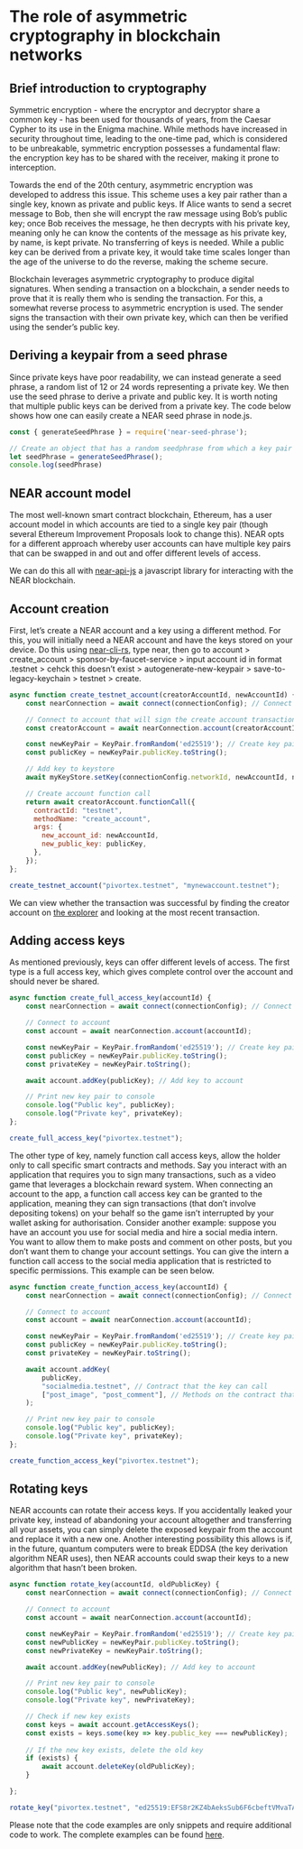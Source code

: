 # The role of asymmetric cryptography in blockchain networks

##  Brief introduction to cryptography 

Symmetric encryption - where the encryptor and decryptor share a common key - has been used for thousands of years, from the Caesar Cypher to its use in the Enigma machine. While methods have increased in security throughout time, leading to the one-time pad, which is considered to be unbreakable, symmetric encryption possesses a fundamental flaw: the encryption key has to be shared with the receiver, making it prone to interception.

Towards the end of the 20th century, asymmetric encryption was developed to address this issue. This scheme uses a key pair rather than a single key, known as private and public keys. If Alice wants to send a secret message to Bob, then she will encrypt the raw message using Bob’s public key; once Bob receives the message, he then decrypts with his private key, meaning only he can know the contents of the message as his private key, by name, is kept private. No transferring of keys is needed. While a public key can be derived from a private key, it would take time scales longer than the age of the universe to do the reverse, making the scheme secure.

Blockchain leverages asymmetric cryptography to produce digital signatures. When sending a transaction on a blockchain, a sender needs to prove that it is really them who is sending the transaction. For this, a somewhat reverse process to asymmetric encryption is used. The sender signs the transaction with their own private key, which can then be verified using the sender’s public key.

## Deriving a keypair from a seed phrase 

Since private keys have poor readability, we can instead generate a seed phrase, a random list of 12 or 24 words representing a private key. We then use the seed phrase to derive a private and public key. It is worth noting that multiple public keys can be derived from a private key. The code below shows how one can easily create a NEAR seed phrase in node.js. 

```javascript
const { generateSeedPhrase } = require('near-seed-phrase');

// Create an object that has a random seedphrase from which a key pair is derived
let seedPhrase = generateSeedPhrase(); 
console.log(seedPhrase)
```


## NEAR account model 
The most well-known smart contract blockchain, Ethereum, has a user account model in which accounts are tied to a single key pair (though several Ethereum Improvement Proposals look to change this). NEAR opts for a different approach whereby user accounts can have multiple key pairs that can be swapped in and out and offer different levels of access. 

We can do this all with [near-api-js](https://docs.near.org/tools/near-api-js/quick-reference) a javascript library for interacting with the NEAR blockchain.

## Account creation 

First, let’s create a NEAR account and a key using a different method. For this, you will initially need a NEAR account and have the keys stored on your device. Do this using [near-cli-rs](https://docs.near.org/tools/near-cli-rs), type near, then go to account > create_account > sponsor-by-faucet-service > input account id in format <name>.testnet > cehck this doesn’t exist > autogenerate-new-keypair > save-to-legacy-keychain > testnet > create.

```javascript
async function create_testnet_account(creatorAccountId, newAccountId) {
    const nearConnection = await connect(connectionConfig); // Connect to NEAR

    // Connect to account that will sign the create account transaction
    const creatorAccount = await nearConnection.account(creatorAccountId);

    const newKeyPair = KeyPair.fromRandom('ed25519'); // Create key pair
    const publicKey = newKeyPair.publicKey.toString();

    // Add key to keystore
    await myKeyStore.setKey(connectionConfig.networkId, newAccountId, newKeyPair);

    // Create account function call
    return await creatorAccount.functionCall({
      contractId: "testnet",
      methodName: "create_account",
      args: {
        new_account_id: newAccountId,
        new_public_key: publicKey,
      },
    });
};

create_testnet_account("pivortex.testnet", "mynewaccount.testnet");
```

We can view whether the transaction was successful by finding the creator account on [the explorer](https://testnet.nearblocks.io/) and looking at the most recent transaction.

## Adding access keys

As mentioned previously, keys can offer different levels of access. The first type is a full access key, which gives complete control over the account and should never be shared. 

```javascript
async function create_full_access_key(accountId) {
    const nearConnection = await connect(connectionConfig); // Connect to NEAR

    // Connect to account
    const account = await nearConnection.account(accountId);

    const newKeyPair = KeyPair.fromRandom('ed25519'); // Create key pair
    const publicKey = newKeyPair.publicKey.toString();
    const privateKey = newKeyPair.toString();

    await account.addKey(publicKey); // Add key to account

    // Print new key pair to console
    console.log("Public key", publicKey);
    console.log("Private key", privateKey);
};

create_full_access_key("pivortex.testnet");
```


The other type of key, namely function call access keys, allow the holder only to call specific smart contracts and methods. Say you interact with an application that requires you to sign many transactions, such as a video game that leverages a blockchain reward system. When connecting an account to the app, a function call access key can be granted to the application, meaning they can sign transactions (that don’t involve depositing tokens) on your behalf so the game isn’t interrupted by your wallet asking for authorisation. Consider another example: suppose you have an account you use for social media and hire a social media intern. You want to allow them to make posts and comment on other posts, but you don’t want them to change your account settings. You can give the intern a function call access to the social media application that is restricted to specific permissions. This example can be seen below. 

```javascript
async function create_function_access_key(accountId) {
    const nearConnection = await connect(connectionConfig); // Connect to NEAR

    // Connect to account
    const account = await nearConnection.account(accountId);

    const newKeyPair = KeyPair.fromRandom('ed25519'); // Create key pair
    const publicKey = newKeyPair.publicKey.toString();
    const privateKey = newKeyPair.toString();

    await account.addKey(
        publicKey,
        "socialmedia.testnet", // Contract that the key can call
        ["post_image", "post_comment"], // Methods on the contract that this key can call
    );

    // Print new key pair to console
    console.log("Public key", publicKey);
    console.log("Private key", privateKey);
};

create_function_access_key("pivortex.testnet");
```
## Rotating keys 

NEAR accounts can rotate their access keys. If you accidentally leaked your private key, instead of abandoning your account altogether and transferring all your assets, you can simply delete the exposed keypair from the account and replace it with a new one. Another interesting possibility this allows is if, in the future, quantum computers were to break EDDSA (the key derivation algorithm NEAR uses), then NEAR accounts could swap their keys to a new algorithm that hasn’t been broken.

```javascript
async function rotate_key(accountId, oldPublicKey) {
    const nearConnection = await connect(connectionConfig); // Connect to NEAR

    // Connect to account
    const account = await nearConnection.account(accountId);

    const newKeyPair = KeyPair.fromRandom('ed25519'); // Create key pair
    const newPublicKey = newKeyPair.publicKey.toString();
    const newPrivateKey = newKeyPair.toString();

    await account.addKey(newPublicKey); // Add key to account

    // Print new key pair to console
    console.log("Public key", newPublicKey);
    console.log("Private key", newPrivateKey);

    // Check if new key exists
    const keys = await account.getAccessKeys();
    const exists = keys.some(key => key.public_key === newPublicKey);
    
    // If the new key exists, delete the old key
    if (exists) {
        await account.deleteKey(oldPublicKey);
    }

};

rotate_key("pivortex.testnet", "ed25519:EFS8r2KZ4bAeksSub6F6cbeftVMvaTAbzTAGvTJuqins");
```
  

Please note that the code examples are only snippets and require additional code to work. The complete examples can be found [here](https://github.com/PiVortex/access-keys-article).  
